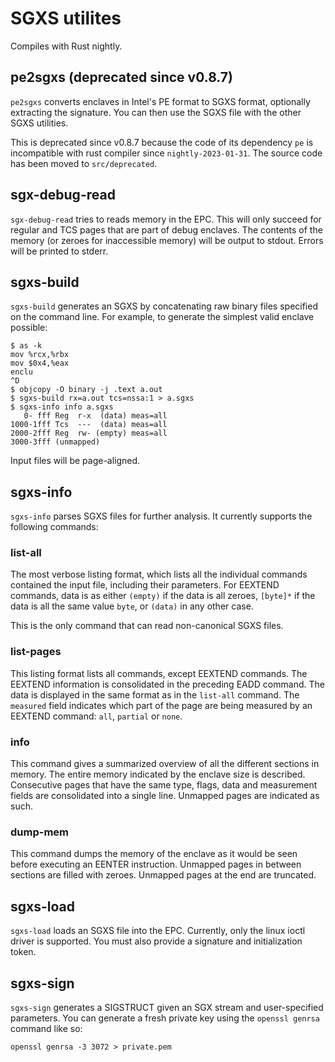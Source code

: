# SGXS utilites

Compiles with Rust nightly.

## pe2sgxs (deprecated since v0.8.7)

`pe2sgxs` converts enclaves in Intel's PE format to SGXS format, optionally
extracting the signature. You can then use the SGXS file with the other SGXS
utilities.

This is deprecated since v0.8.7 because the code of its dependency `pe` is
incompatible with rust compiler since `nightly-2023-01-31`. The source code has
been moved to `src/deprecated`.

## sgx-debug-read

`sgx-debug-read` tries to reads memory in the EPC. This will only succeed for
regular and TCS pages that are part of debug enclaves. The contents of the
memory (or zeroes for inaccessible memory) will be output to stdout. Errors
will be printed to stderr.

## sgxs-build

`sgxs-build` generates an SGXS by concatenating raw binary files specified on
the command line. For example, to generate the simplest valid enclave possible:

```
$ as -k
mov %rcx,%rbx
mov $0x4,%eax
enclu
^D
$ objcopy -O binary -j .text a.out
$ sgxs-build rx=a.out tcs=nssa:1 > a.sgxs
$ sgxs-info info a.sgxs
   0- fff Reg  r-x  (data) meas=all
1000-1fff Tcs  ---  (data) meas=all
2000-2fff Reg  rw- (empty) meas=all
3000-3fff (unmapped)
```

Input files will be page-aligned.

## sgxs-info

`sgxs-info` parses SGXS files for further analysis. It currently supports the
following commands:

### list-all

The most verbose listing format, which lists all the individual commands
contained the input file, including their parameters. For EEXTEND commands,
data is as either `(empty)` if the data is all zeroes, `[byte]*` if the data is
all the same value `byte`, or `(data)` in any other case.

This is the only command that can read non-canonical SGXS files.

### list-pages

This listing format lists all commands, except EEXTEND commands. The EEXTEND
information is consolidated in the preceding EADD command. The data is
displayed in the same format as in the `list-all` command. The `measured` field
indicates which part of the page are being measured by an EEXTEND command:
`all`, `partial` or `none`.

### info

This command gives a summarized overview of all the different sections in
memory. The entire memory indicated by the enclave size is described.
Consecutive pages that have the same type, flags, data and measurement fields
are consolidated into a single line. Unmapped pages are indicated as such.

### dump-mem

This command dumps the memory of the enclave as it would be seen before
executing an EENTER instruction. Unmapped pages in between sections are filled
with zeroes. Unmapped pages at the end are truncated.

## sgxs-load

`sgxs-load` loads an SGXS file into the EPC. Currently, only the linux
ioctl driver is supported. You must also provide a signature and initialization
token.

## sgxs-sign

`sgxs-sign` generates a SIGSTRUCT given an SGX stream and user-specified
parameters. You can generate a fresh private key using the `openssl genrsa`
command like so:

```
openssl genrsa -3 3072 > private.pem
```
